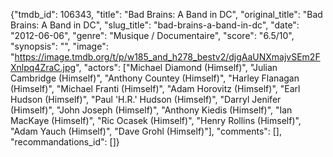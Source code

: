 {"tmdb_id": 106343, "title": "Bad Brains: A Band in DC", "original_title": "Bad Brains: A Band in DC", "slug_title": "bad-brains-a-band-in-dc", "date": "2012-06-06", "genre": "Musique / Documentaire", "score": "6.5/10", "synopsis": "", "image": "https://image.tmdb.org/t/p/w185_and_h278_bestv2/djgAaUNXmajvSEm2FXnlpq4ZraC.jpg", "actors": ["Michael Diamond (Himself)", "Julian Cambridge (Himself)", "Anthony Countey (Himself)", "Harley Flanagan (Himself)", "Michael Franti (Himself)", "Adam Horovitz (Himself)", "Earl Hudson (Himself)", "Paul 'H.R.' Hudson (Himself)", "Darryl Jenifer (Himself)", "John Joseph (Himself)", "Anthony Kiedis (Himself)", "Ian MacKaye (Himself)", "Ric Ocasek (Himself)", "Henry Rollins (Himself)", "Adam Yauch (Himself)", "Dave Grohl (Himself)"], "comments": [], "recommandations_id": []}